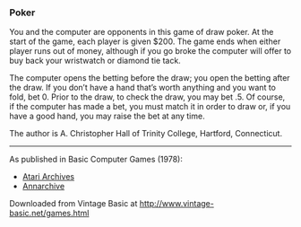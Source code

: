 ### Poker

You and the computer are opponents in this game of draw poker. At the start of the game, each player is given $200. The game ends when either player runs out of money, although if you go broke the computer will offer to buy back your wristwatch or diamond tie tack.

The computer opens the betting before the draw; you open the betting after the draw. If you don’t have a hand that’s worth anything and you want to fold, bet 0. Prior to the draw, to check the draw, you may bet .5. Of course, if the computer has made a bet, you must match it in order to draw or, if you have a good hand, you may raise the bet at any time.

The author is A. Christopher Hall of Trinity College, Hartford, Connecticut.

---

As published in Basic Computer Games (1978):
- [Atari Archives](https://www.atariarchives.org/basicgames/showpage.php?page=129)
- [Annarchive](https://annarchive.com/files/Basic_Computer_Games_Microcomputer_Edition.pdf#page=144)

Downloaded from Vintage Basic at
http://www.vintage-basic.net/games.html

